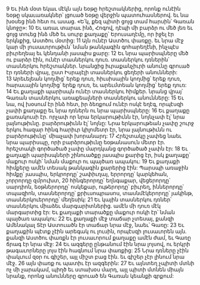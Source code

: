9 Եւ ինձ մօտ եկաւ մէկն այն եօթը հրեշտակներից, որոնք ունէին եօթը սկաւառակներ՝ լցուած եօթը վերջին պատուհասներով. եւ նա խօսեց ինձ հետ ու ասաց. «Ե՛կ, քեզ պիտի ցոյց տամ հարսին՝ Գառան կնոջը»: 10 Եւ առաւ տարաւ ինձ, Հոգով, դէպի մի բարձր ու մեծ լեռ եւ ցոյց տուեց ինձ մեծ եւ սուրբ քաղաքը՝ Երուսաղէմը, որ իջել էր երկնքից, Աստծու մօտից: 11 Այն ունէր Աստծու փառքը. եւ նրա մէջ կար մի լուսաւորութիւն՝ նման թանկագին գոհարեղէնի, ինչպէս բիւրեղեայ եւ կենդանի յասպիս քարը: 12 Եւ նրա պարիսպները մեծ ու բարձր էին, ունէր տասներկու դուռ. տասներկու դռներին՝ տասներկու հրեշտակներ. նրանցից իւրաքանչիւրի անունը գրուած էր դռների վրայ, ըստ Իսրայէլի տասներկու ցեղերի անունների: 13 Արեւելեան կողմից՝ երեք դուռ, հիւսիսային կողմից՝ երեք դուռ, հարաւային կողմից՝ երեք դուռ, եւ արեւմտեան կողմից՝ երեք դուռ: 14 Եւ քաղաքի պարիսպն ունէր տասներկու հիմքեր. նրանց վրայ՝ Գառան տասներկու առաքեալների տասներկու անունները: 15 Եւ նա, ով խօսում էր ինձ հետ, իր ձեռքում ունէր ոսկէ եղէգ, որպէսզի չափի քաղաքը եւ նրա դռներն ու նրա պարիսպները: 16 Եւ քաղաքը քառակուսի էր. որչափ որ նրա երկարութիւնն էր, նոյնչափ էլ՝ նրա լայնութիւնը. բարձրութիւնն էլ՝ նոյնը: Նրա երկարութեան չափը շուրջ երկու հազար հինգ հարիւր կիլոմետր էր, նրա լայնութիւնն ու բարձրութիւնը՝ միաչափ խորանարդ: 17 Հրեշտակը չափեց նաեւ նրա պարիսպը, որի բարձրութիւնը եօթանասուն մետր էր. հրեշտակի գործածած չափը մարդկանց գործածած չափն էր: 18 Եւ քաղաքի պարիսպների շինուածքը յասպիս քարից էր, իսկ քաղաքը՝ մաքուր ոսկի՝ նման մաքուր ու պայծառ ապակու: 19 Եւ քաղաքի հիմքերը ամէն տեսակ թանկագին քարերից էին: Պարսպի առաջին հիմքը՝ յասպիս, երկրորդը՝ շափիւղայ, երրորդը՝ կարկեհան, չորրորդը զմրուխտ, 20 հինգերորդը՝ եղնգաքար, վեցերորդը՝ սարդիոն, եօթներորդը՝ ոսկեքար, ութերորդը՝ բիւրեղ, իններորդը՝ տպազիոն, տասներորդը՝ քրիւսոպրասոս, տասնմէկերորդը՝ յակինթ, տասներկուերորդը՝ մեղեսիկ: 21 Եւ կային տասներկու դռներ՝ տասներկու միաձեւ մարգարիտներից. ամէն մի դուռ մէկ մարգարտից էր: Եւ քաղաքի տարածքը մաքուր ոսկի էր՝ նման պայծառ ապակու:
22 Եւ քաղաքի մէջ տաճար չտեսայ, քանզի Ամենակալ Տէր Աստուածն էր տաճար նրա մէջ, նաեւ՝ Գառը: 23 Եւ քաղաքին պէտք չէին արեգակ ու լուսին, որպէսզի լուսաւորեն այն. քանզի Աստծու փառքն էր լուսաւորում քաղաքը ամէն ժամ, եւ Գառը ճրագ էր նրա մէջ: 24 Եւ ազգերը ընթանում էին նրա լոյսով, ու երկրի թագաւորները լոյս էին հագնում նրա փառքից: 25 Նրա դռները չէին փակւում զօր ու գիշեր, այլ միշտ բաց էին. եւ գիշեր չէր լինում նրա մէջ. 26 այն փառք ու պատիւ էր ազգերին: 27 Եւ այնտեղ չպիտի մտնի ոչ մի չարակամ, պիղծ եւ ստախօս մարդ, այլ պիտի մտնեն միայն նրանք, որոնց անունները գրուած են Գառան կեանքի գրքում:

